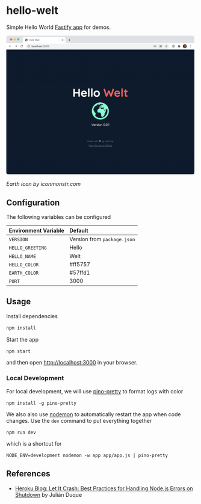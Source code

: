 # hello-welt

Simple Hello World [Fastify app](https://www.fastify.io/) for demos.

<img src="./preview.png" alt="Hello Welt Preview" width="500">

_Earth icon by iconmonstr.com_

## Configuration

The following variables can be configured

| Environment Variable | Default |
|:--|:--|
| `VERSION` | Version from `package.json` |
| `HELLO_GREETING` | Hello |
| `HELLO_NAME` | Welt |
| `HELLO_COLOR` | #ff5757 |
| `EARTH_COLOR` | #57ffd1 |
| `PORT` | 3000 |

## Usage

Install dependencies 

```bash
npm install
```

Start the app

```bash
npm start
```

and then open [http://localhost:3000](http://localhost:3000) in your browser.

### Local Development

For local development, we will use [pino-pretty](https://github.com/pinojs/pino-pretty) to format logs with color

```
npm install -g pino-pretty
```

We also also use [nodemon](https://nodemon.io/) to automatically restart the app when code changes. Use the `dev` command to put everything together

```
npm run dev
```

which is a shortcut for

```
NODE_ENV=development nodemon -w app app/app.js | pino-pretty
```

## References

- [Heroku Blog: Let It Crash: Best Practices for Handling Node.js Errors on Shutdown](https://blog.heroku.com/best-practices-nodejs-errors) by Julián Duque
